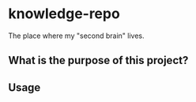 # knowledge-repo
The place where my "second brain" lives.

## What is the purpose of this project?

## Usage
